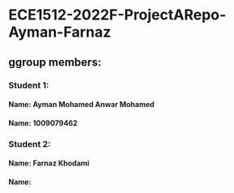 # ECE1512-2022F-ProjectARepo-Ayman-Farnaz
## ggroup members:
### Student 1:
#### Name: Ayman Mohamed Anwar Mohamed
#### Name: 1009079462
### Student 2:
#### Name: Farnaz Khodami
#### Name: 
